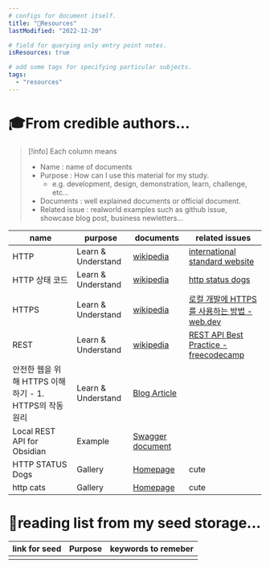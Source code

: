 ```yaml
---
# configs for document itself.
title: "🚚Resources"
lastModified: "2022-12-20"

# field for querying only entry point notes.
isResources: true

# add some tags for specifying particular subjects.
tags:
  - "resources"
---
```

# 🎓From credible authors...
> [!info] Each column means
> - Name : name of documents
> - Purpose : How can I use this material for my study.
> 	- e.g. development, design, demonstration, learn, challenge, etc...
> - Documents : well explained documents or official document.
> - Related issue : realworld examples such as github issue, showcase blog post, business newletters...

| name                                                   | purpose            | documents                                                                             | related issues                                                                                                                    |
| ------------------------------------------------------ | ------------------ | ------------------------------------------------------------------------------------- | --------------------------------------------------------------------------------------------------------------------------------- |
| HTTP                                                   | Learn & Understand | [wikipedia](https://ko.wikipedia.org/wiki/HTTP)                                       | [international standard website](https://httpwg.org/specs/)                                                                       |
| HTTP 상태 코드                                         | Learn & Understand | [wikipedia](https://ko.wikipedia.org/wiki/HTTP_%EC%83%81%ED%83%9C_%EC%BD%94%EB%93%9C) | [http status dogs](https://httpstatusdogs.com/)                                                                                   |
| HTTPS                                                  | Learn & Understand | [wikipedia](https://ko.wikipedia.org/wiki/HTTPS)                                      | [로컬 개발에 HTTPS를 사용하는 방법 - web.dev](https://web.dev/i18n/ko/how-to-use-local-https/)                                    |
| REST                                                   | Learn & Understand | [wikipedia](https://ko.wikipedia.org/wiki/REST)                                       | [REST API Best Practice - freecodecamp](https://www.freecodecamp.org/news/rest-api-best-practices-rest-endpoint-design-examples/) |
| 안전한 웹을 위해 HTTPS 이해하기 - 1. HTTPS의 작동 원리 | Learn & Understand | [Blog Article](https://yozm.wishket.com/magazine/detail/1852/)                        |                                                                                                                                   |
| Local REST API for Obsidian                            | Example            | [Swagger document](https://coddingtonbear.github.io/obsidian-local-rest-api/)         |                                                                                                                                   |
| HTTP STATUS Dogs                                       | Gallery            | [Homepage](https://httpstatusdogs.com/)                                               | cute                                                                                                                              |
| http cats                                              | Gallery            | [Homepage](https://httpcats.com/)                                                     | cute                                                                                                                                  |


# 🌱reading list from my seed storage...
| link for seed | Purpose | keywords to remeber |
| ------------- | ------- | ----------------- |
|               |         |                   |
